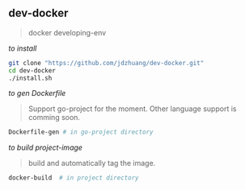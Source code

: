 ## dev-docker
> docker developing-env

*to install*
```bash
git clone "https://github.com/jdzhuang/dev-docker.git"
cd dev-docker
./install.sh
```

*to gen Dockerfile*
> Support go-project for the moment. Other language support is comming soon.

```bash
Dockerfile-gen # in go-project directory
```

*to build project-image*
> build and automatically tag the image.

```bash
docker-build  # in project directory
```
